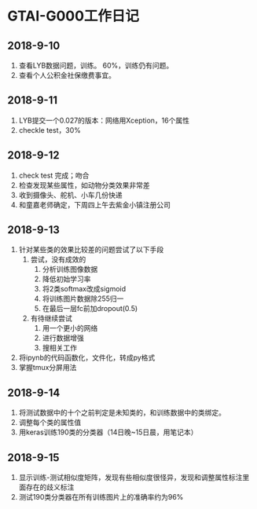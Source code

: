 # GTAI-G000工作日记

## 2018-9-10

1. 查看LYB数据问题，训练。  60%，训练仍有问题。
2. 查看个人公积金社保缴费事宜。

## 2018-9-11

1. LYB提交一个0.027的版本：网络用Xception，16个属性
2. checkle test，30%

## 2018-9-12

1. check test 完成；吻合
2. 检查发现某些属性，如动物分类效果非常差
3. 收到摄像头、舵机、小车几份快递
4. 和童嘉老师确定，下周四上午去紫金小镇注册公司

## 2018-9-13

1. 针对某些类的效果比较差的问题尝试了以下手段
   1. 尝试，没有成效的
      1. 分析训练图像数据
      2. 降低初始学习率
      3. 将2类softmax改成sigmoid
      4. 将训练图片数据除255归一
      5. 在最后一层fc前加dropout(0.5)
   2. 有待继续尝试
      1. 用一个更小的网络
      2. 进行数据增强
      3. 搜相关工作
2. 将ipynb的代码函数化，文件化，转成py格式
3. 掌握tmux分屏用法

## 2018-9-14

1. 将测试数据中的十个之前判定是未知类的，和训练数据中的类绑定。
2. 调整每个类的属性值
3. 用keras训练190类的分类器（14日晚~15日晨，用笔记本）

## 2018-9-15

1. 显示训练-测试相似度矩阵，发现有些相似度很怪异，发现和调整属性标注里面存在的歧义标注
2. 测试190类分类器在所有训练图片上的准确率约为96% 

